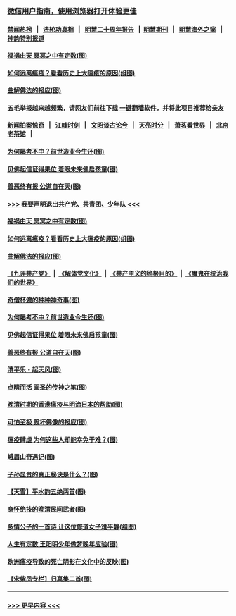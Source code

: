 ### [微信用户指南，使用浏览器打开体验更佳](https://github.com/gfw-breaker/banned-news1/blob/master/indexes/wechat-guide.md?t=0)
#### [禁闻热榜](热点新闻.md?t=0)  &nbsp;&nbsp;|&nbsp;&nbsp; [法轮功真相](https://github.com/gfw-breaker/truth/blob/master/README.md?t=0) &nbsp;&nbsp;|&nbsp;&nbsp; [明慧二十周年报告](https://github.com/gfw-breaker/mh-reports/blob/master/README.md?t=0) &nbsp;&nbsp;|&nbsp;&nbsp;[明慧期刊](https://github.com/gfw-breaker/mh-qikan) &nbsp;&nbsp;|&nbsp;&nbsp; [明慧海外之窗](https://github.com/gfw-breaker/mh-news/blob/master/README.md?t=0) &nbsp;&nbsp;|&nbsp;&nbsp; [神韵特别报道](https://github.com/gfw-breaker/mh-news/blob/master/shenyun.md?t=0)
#### [福祸由天 冥冥之中有定数(图)](../pages/p7/921585.md?t=02072002) 
#### [如何远离瘟疫？看看历史上大瘟疫的原因(组图)](../pages/p7/921717.md?t=02072002) 
#### [曲解佛法的报应(图)](../pages/p7/921438.md?t=02072002) 
#### 五毛举报越来越频繁，请网友们前往下载 [一键翻墙软件](https://github.com/gfw-breaker/ssr-accounts)，并将此项目推荐给亲友
#### [新闻拍案惊奇](https://github.com/gfw-breaker/banned-news1/blob/master/pages/link4.md) &nbsp;&nbsp;|&nbsp;&nbsp; [江峰时刻](https://github.com/gfw-breaker/banned-news1/blob/master/pages/link4.md) &nbsp;&nbsp;|&nbsp;&nbsp; [文昭谈古论今](https://github.com/gfw-breaker/banned-news1/blob/master/pages/link4.md) &nbsp;&nbsp;|&nbsp;&nbsp; [天亮时分](https://github.com/gfw-breaker/banned-news1/blob/master/pages/link4.md) &nbsp;&nbsp;|&nbsp;&nbsp; [萧茗看世界](https://github.com/gfw-breaker/banned-news1/blob/master/pages/link4.md) &nbsp;&nbsp;|&nbsp;&nbsp; [北京老茶馆](https://github.com/gfw-breaker/banned-news1/blob/master/pages/link4.md) &nbsp;&nbsp;|&nbsp;&nbsp; 
#### [为何屡考不中？前世造业今生还(图)](../pages/p7/921584.md?t=02072002) 
#### [见佛起信证得果位 着眼未来佛启孩童(图)](../pages/p7/921596.md?t=02072002) 
#### [善恶终有报 公道自在天(图)](../pages/p7/921441.md?t=02072002) 
#### [>>> 我要声明退出共产党、共青团、少年队 <<<](https://github.com/begood0513/goodnews/blob/master/quit/letter.md) 
#### [福祸由天 冥冥之中有定数(图)](../pages/p7/921585.md?t=02072002) 
#### [如何远离瘟疫？看看历史上大瘟疫的原因(组图)](../pages/p7/921717.md?t=02072002) 
#### [曲解佛法的报应(图)](../pages/p7/921438.md?t=02072002) 
#### [《九评共产党》](https://github.com/begood0513/9ping.md/blob/master/README.md) &nbsp;|&nbsp; [《解体党文化》](../../../../jtdwh.md/blob/master/README.md)  &nbsp;|&nbsp; [《共产主义的终极目的》](../../../../gczydzjmd.md/blob/master/README.md) &nbsp;|&nbsp; [《魔鬼在统治我们的世界》](../../../../mgztzwmdsj.md/blob/master/README.md) 
#### [奇僧杯渡的种种神奇事(图)](../pages/p7/921776.md?t=02072002) 
#### [为何屡考不中？前世造业今生还(图)](../pages/p7/921584.md?t=02072002) 
#### [见佛起信证得果位 着眼未来佛启孩童(图)](../pages/p7/921596.md?t=02072002) 
#### [善恶终有报 公道自在天(图)](../pages/p7/921441.md?t=02072002) 
#### [清平乐・起天风(图)](../pages/p7/921607.md?t=02072002) 
#### [点睛而活 画圣的传神之笔(图)](../pages/p7/921583.md?t=02072002) 
#### [晚清时期的香港瘟疫与明治日本的帮助(图)](../pages/p7/921674.md?t=02072002) 
#### [可怕至极 毁坏佛像的报应(图)](../pages/p7/921437.md?t=02072002) 
#### [瘟疫肆虐 为何这些人却能幸免于难？(图)](../pages/p7/921768.md?t=02072002) 
#### [峨眉山奇遇记(图)](../pages/p7/921442.md?t=02072002) 
#### [子孙显贵的真正秘诀是什么？(图)](../pages/p7/921334.md?t=02072002) 
#### [【天雪】平水韵五绝两首(图)](../pages/p7/921604.md?t=02072002) 
#### [身怀绝技的晚清民间武者(图)](../pages/p7/921488.md?t=02072002) 
#### [多情公子的一首诗 让这位修道女子难平静(组图)](../pages/p7/886851.md?t=02072002) 
#### [人生有定数 王阳明少年做梦晚年应验(图)](../pages/p7/921608.md?t=02072002) 
#### [欧洲瘟疫导致的死亡阴影在文化中的反映(图)](../pages/p7/921313.md?t=02072002) 
#### [【宋紫凤专栏】归真集二首(图)](../pages/p7/921582.md?t=02072002) 

----
#### [ >>> 更早内容 <<< ](../indexes/p7-earlier.md)
